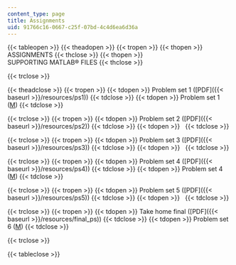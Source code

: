 ```yaml
---
content_type: page
title: Assignments
uid: 91766c16-0667-c25f-07bd-4c4d6ea6d36a
---
```


{{< tableopen >}}
{{< theadopen >}}
{{< tropen >}}
{{< thopen >}}
ASSIGNMENTS
{{< thclose >}}
{{< thopen >}}
SUPPORTING MATLAB® FILES
{{< thclose >}}

{{< trclose >}}

{{< theadclose >}}
{{< tropen >}}
{{< tdopen >}}
Problem set 1 ([PDF]({{< baseurl >}}/resources/ps1))
{{< tdclose >}}
{{< tdopen >}}
Problem set 1 ([M](/courses/physics/8-591j-systems-biology-fall-2004/assignments/ps1.m))
{{< tdclose >}}

{{< trclose >}}
{{< tropen >}}
{{< tdopen >}}
Problem set 2 ([PDF]({{< baseurl >}}/resources/ps2))
{{< tdclose >}}
{{< tdopen >}}
 
{{< tdclose >}}

{{< trclose >}}
{{< tropen >}}
{{< tdopen >}}
Problem set 3 ([PDF]({{< baseurl >}}/resources/ps3))
{{< tdclose >}}
{{< tdopen >}}
 
{{< tdclose >}}

{{< trclose >}}
{{< tropen >}}
{{< tdopen >}}
Problem set 4 ([PDF]({{< baseurl >}}/resources/ps4))
{{< tdclose >}}
{{< tdopen >}}
Problem set 4 ([M](/courses/physics/8-591j-systems-biology-fall-2004/assignments/ps4.m))
{{< tdclose >}}

{{< trclose >}}
{{< tropen >}}
{{< tdopen >}}
Problem set 5 ([PDF]({{< baseurl >}}/resources/ps5))
{{< tdclose >}}
{{< tdopen >}}
 
{{< tdclose >}}

{{< trclose >}}
{{< tropen >}}
{{< tdopen >}}
Take home final ([PDF]({{< baseurl >}}/resources/final_ps))
{{< tdclose >}}
{{< tdopen >}}
Problem set 6 ([M](/courses/physics/8-591j-systems-biology-fall-2004/assignments/ps6.m))
{{< tdclose >}}

{{< trclose >}}

{{< tableclose >}}